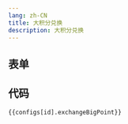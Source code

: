 ```yaml
---
lang: zh-CN
title: 大积分兑换
description: 大积分兑换
---
```


<script setup lang="ts">
import { exchangeBigPointSchema } from './_schema'
import useConfigStore from '@store/config'
import { storeToRefs } from 'pinia';
const { configs, id } = storeToRefs(useConfigStore())

</script>

## 表单

<JSONSchema :schema="exchangeBigPointSchema" v-model="configs[id].exchangeBigPoint"></JSONSchema>

## 代码

```json-vue
{{configs[id].exchangeBigPoint}}
```
